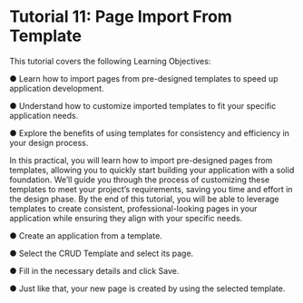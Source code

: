 # Tutorial 11: Page Import From Template

This tutorial covers the following Learning Objectives:

● Learn how to import pages from pre-designed templates to speed up application 	development.

● Understand how to customize imported templates to fit your specific application needs.

● Explore the benefits of using templates for consistency and efficiency in your design 	process.

In this practical, you will learn how to import pre-designed pages from templates, allowing you to quickly start building your application with a solid foundation. We’ll guide you through the process of customizing these templates to meet your project’s requirements, saving you time and effort in the design phase. By the end of this tutorial, you will be able to leverage templates to create consistent, professional-looking pages in your application while ensuring they align with your specific needs.

● Create an application from a template.

● Select the CRUD Template and select its page.





● Fill in the necessary details and click Save.







● Just like that, your new page is created by using the selected template.







